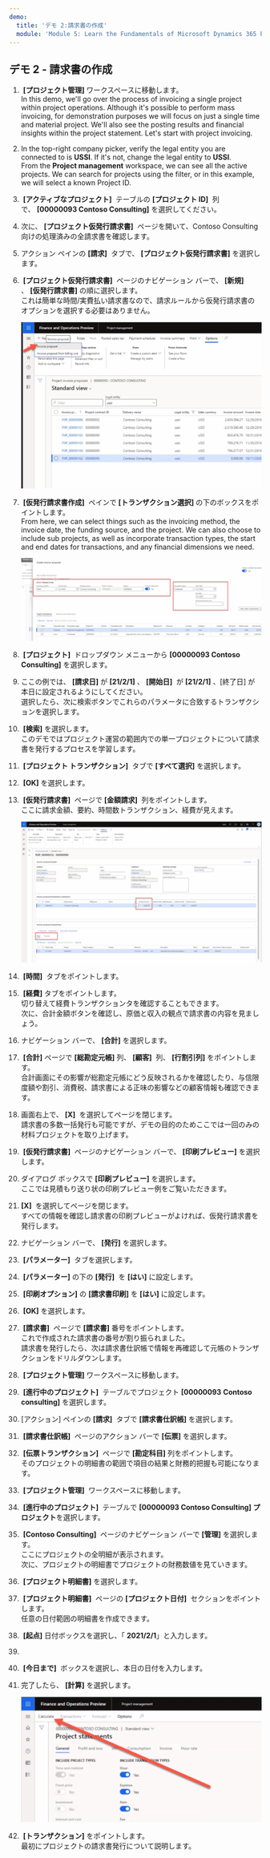 ```yaml
---
demo:
  title: 'デモ 2:請求書の作成'
  module: 'Module 5: Learn the Fundamentals of Microsoft Dynamics 365 Project Operations'
---
```


## <a name="demo-2---create-an-invoice"></a>デモ 2 - 請求書の作成

1.  **[プロジェクト管理]** ワークスペースに移動します。  
    In this demo, we'll go over the process of invoicing a single project within project operations. Although it's possible to perform mass invoicing, for demonstration purposes we will focus on just a single time and material project. We'll also see the posting results and financial insights within the project statement. Let's start with project invoicing. 

1. In the top-right company picker, verify the legal entity you are connected to is<bpt id="p1"> **</bpt>USSI<ept id="p1">**</ept>. If it's not, change the legal entity to<bpt id="p1"> **</bpt>USSI<ept id="p1">**</ept>.  
    From the<bpt id="p1"> **</bpt>Project management<ept id="p1">**</ept> workspace, we can see all the active projects. We can search for projects using the filter, or in this example, we will select a known Project ID. 

1.  **[アクティブなプロジェクト]**  テーブルの **[プロジェクト ID]**  列で、 **[00000093 Contoso Consulting]** を選択してください。  

1. 次に、 **[プロジェクト仮発行請求書]**  ページを開いて、Contoso Consulting 向けの処理済みの全請求書を確認します。 

1. アクション ペインの **[請求]**  タブで、 **[プロジェクト仮発行請求書]** を選択します。 

1.  **[プロジェクト仮発行請求書]**  ページのナビゲーション バーで、 **[新規]** 、 **[仮発行請求書]** の順に選択します。  
    これは簡単な時間/実費払い請求書なので、請求ルールから仮発行請求書のオプションを選択する必要はありません。 

    ![[プロジェクト仮発行請求書] ページで新規仮発行請求書が強調表示されているスクリーンショット。](./media/projops_invoice_1_new_invoice_proposal.png)

1.  **[仮発行請求書作成]**  ペインで **[トランザクション選択]** の下のボックスをポイントします。  
    From here, we can select things such as the invoicing method, the invoice date, the funding source, and the project. We can also choose to include sub projects, as well as incorporate transaction types, the start and end dates for transactions, and any financial dimensions we need. 

    ![[仮発行請求書作成] ペインの [トランザクション] セクションが強調表示されているスクリーンショット。](./media/projops_invoice_2_select_transactions.png)

1.  **[プロジェクト]**  ドロップダウン メニューから **[00000093 Contoso Consulting]** を選択します。 

1. ここの例では、 **[請求日]** が **[21/2/1]** 、 **[開始日]**  が **[21/2/1]** 、[終了日] が本日に設定されるようにしてください。  
    選択したら、次に検索ボタンでこれらのパラメータに合致するトランザクションを選択します。

1.  **[検索]** を選択します。  
    このデモではプロジェクト運営の範囲内での単一プロジェクトについて請求書を発行するプロセスを学習します。

1.  **[プロジェクト トランザクション]**  タブで **[すべて選択]** を選択します。

1.  **[OK]** を選択します。 

1.  **[仮発行請求書]**  ページで **[金額請求]**  列をポイントします。  
    ここに請求金額、要約、時間数トランザクション、経費が見えます。

    ![請求書明細行金額の列が強調表示された [仮発行請求書] ページのスクリーンショット。](./media/projops_invoice_3_invoice_line_amount_column.png)

1.  **[時間]**  タブをポイントします。 

1.  **[経費]** タブをポイントします。  
    切り替えて経費トランザクションタを確認することもできます。  
次に、合計金額ボタンを確認し、原価と収入の観点で請求書の内容を見ましょう。

1. ナビゲーション バーで、 **[合計]** を選択します。

1.  **[合計]** ページで **[総勘定元帳]** 列、 **[顧客]**  列、 **[行割引列]** をポイントします。  
    合計画面にその影響が総勘定元帳にどう反映されるかを確認したり、与信限度額や割引、消費税、請求書による正味の影響などの顧客情報も確認できます。 

1. 画面右上で、 **[X]**  を選択してページを閉じます。  
    請求書の多数一括発行も可能ですが、デモの目的のためここでは一回のみの材料プロジェクトを取り上げます。 

1.  **[仮発行請求書]**  ページのナビゲーション バーで、 **[印刷プレビュー]** を選択します。 

1. ダイアログ ボックスで **[印刷プレビュー]** を選択します。  
    ここでは見積もり送り状の印刷プレビュー例をご覧いただきます。 

1. **[X]**  を選択してページを閉じます。  
    すべての情報を確認し請求書の印刷プレビューがよければ、仮発行請求書を発行します。

1. ナビゲーション バーで、 **[発行]** を選択します。

1.  **[パラメーター]**  タブを選択します。

1.  **[パラメーター]** の下の **[発行]**  を **[はい]** に設定します。

1.  **[印刷オプション]** の **[請求書印刷]** を **[はい]** に設定します。

1.  **[OK]** を選択します。

1.  **[請求書]**  ページで **[請求書]** 番号をポイントします。  
    これで作成された請求書の番号が割り振られました。  
    請求書を発行したら、次は請求書仕訳帳で情報を再確認して元帳のトランザクションをドリルダウンします。

1.  **[プロジェクト管理]** ワークスペースに移動します。

1.  **[進行中のプロジェクト]**  テーブルでプロジェクト **[00000093** **Contoso consulting]** を選択します。

1. [アクション] ペインの **[請求]**  タブで **[請求書仕訳帳]** を選択します。

1.  **[請求書仕訳帳]**  ページのアクション バーで **[伝票]** を選択します。

1.  **[伝票トランザクション]**  ページで **[勘定科目]** 列をポイントします。  
    そのプロジェクトの明細書の範囲で項目の結果と財務的把握も可能になります。

1.  **[プロジェクト管理]**  ワークスペースに移動します。 

1.  **[進行中のプロジェクト]**  テーブルで **[00000093 Contoso Consulting] プロジェクト**を選択します。

1.  **[Contoso Consulting]**  ページのナビゲーション バーで **[管理]** を選択します。  
    ここにプロジェクトの全明細が表示されます。  
    次に、プロジェクトの明細書でプロジェクトの財務数値を見ていきます。

1.  **[プロジェクト明細書]** を選択します。

1.  **[プロジェクト明細書]**  ページの **[プロジェクト日付]**  セクションをポイントします。  
任意の日付範囲の明細書を作成できます。

1.  **[起点]** 日付ボックスを選択し、「 **2021/2/1**」と入力します。
1. 
1.  **[今日まで]**  ボックスを選択し、本日の日付を入力します。

1. 完了したら、 **[計算]** を選択します。

    ![[プロジェクト明細書] ページの計算オプションが強調表示されているスクリーンショット。](./media/projops_invoice_4_calculate.png)

1.  **[トランザクション]** をポイントします。  
    最初にプロジェクトの請求書発行について説明します。
